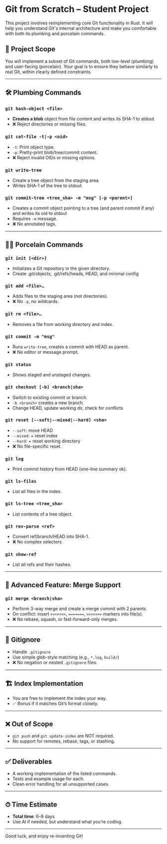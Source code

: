 # Git from Scratch – Student Project

This project involves reimplementing core Git functionality in Rust. It will help you understand Git's internal architecture and make you comfortable with both its plumbing and porcelain commands.

## 🎯 Project Scope

You will implement a subset of Git commands, both low-level (plumbing) and user-facing (porcelain). Your goal is to ensure they behave similarly to real Git, within clearly defined constraints.

---

## 🛠 Plumbing Commands

### `git hash-object <file>`
- **Creates a blob** object from file content and writes its SHA-1 to stdout.
- ❌ Reject directories or missing files.

### `git cat-file -t|-p <oid>`
- `-t`: Print object type.
- `-p`: Pretty-print blob/tree/commit content.
- ❌ Reject invalid OIDs or missing options.

### `git write-tree`
- Create a tree object from the staging area.
- Writes SHA-1 of the tree to stdout.

### `git commit-tree <tree_sha> -m "msg" [-p <parent>]`
- Creates a commit object pointing to a tree (and parent commit if any) and writes its oid to stdout
- Requires `-m` message.
- ❌ No annotated tags.

---

## 🧑‍💻 Porcelain Commands

### `git init [<dir>]`
- Initializes a Git repository in the given directory.
- Create .git/objects, .git/refs/heads, HEAD, and minimal config

### `git add <file>…`
- Adds files to the staging area (not directories).
- ❌ No `-p`, no wildcards.

### `git rm <file>…`
- Removes a file from working directory and index.

### `git commit -m "msg"`
- Runs `write-tree`, creates a commit with HEAD as parent.
- ❌ No editor or message prompt.

### `git status`
- Shows staged and unstaged changes.

### `git checkout [-b] <branch|sha>`
- Switch to existing commit or branch.
- `-b <branch>` creates a new branch.
- Change HEAD, update working dir, check for conflicts

### `git reset [--soft|--mixed|--hard] <sha>`
- `--soft`: move HEAD
- `--mixed`: + reset index
- `--hard`: + reset working directory
- ❌ No file-specific reset.

### `git log`
- Print commit history from HEAD (one-line summary ok).

### `git ls-files`
- List all files in the index.

### `git ls-tree <tree_sha>`
- List contents of a tree object.

### `git rev-parse <ref>`
- Convert ref/branch/HEAD into SHA-1.
- ❌ No complex selectors

### `git show-ref`
- List all refs and their hashes.

---

## 🧠 Advanced Feature: Merge Support

### `git merge <branch|sha>`
- Perform 3-way merge and create a merge commit with 2 parents.
- On conflict: insert `<<<<<<<`, `=======`, `>>>>>>>` markers into file(s).
- ❌ No rebase, squash, or fast-forward-only merges.

---

## 📄 Gitignore

- Handle `.gitignore`
- Use simple glob-style matching (e.g., `*.log`, `build/`)
- ❌ No negation or nested `.gitignore` files.

---

## 🏗 Index Implementation

- You are free to implement the index your way.
- ✅ Bonus if it matches Git’s format closely.

---

## ❌ Out of Scope

- `git push` and `git update-index` are NOT required.
- No support for remotes, rebase, tags, or stashing.

---

## ✅ Deliverables

- A working implementation of the listed commands.
- Tests and example usage for each.
- Clean error handling for all unsupported cases.

---

## ⏱ Time Estimate

- **Total time**: 6–9 days
- Use AI if needed, but understand what you're coding.

---

Good luck, and enjoy re-inventing Git!
